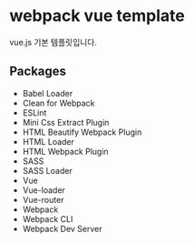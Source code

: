 # webpack vue template

vue.js 기본 템플릿입니다.

## Packages

- Babel Loader
- Clean for Webpack
- ESLint
- Mini Css Extract Plugin
- HTML Beautify Webpack Plugin
- HTML Loader
- HTML Webpack Plugin
- SASS
- SASS Loader
- Vue
- Vue-loader
- Vue-router
- Webpack
- Webpack CLI
- Webpack Dev Server
